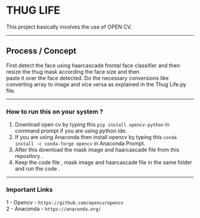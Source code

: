 # THUG LIFE

This project basically involves the use of OPEN CV.  

---
## Process / Concept
First detect the face using haarcascade frontal face classifier and then resize the thug mask according the face size and then  
paste it over the face detected. Do the necessary conversions like converting array to image and vice versa as explained in the Thug Life.py file.  

---
### How to run this on your system ?
1. Download open cv by typing this ``` pip install opencv-python ``` in command prompt if you are using python ide.
2. If you are using Anaconda then install opencv by typing this ``` conda install -c conda-forge opencv ``` in Anaconda Prompt.
3. After this download the mask image and haarcascade file from this repository .
4. Keep the code file , mask image and haarcascade file in the same folder and run the code .  

---

### Important Links
1 - Opencv - ```https://github.com/opencv/opencv ```  
2 - Anaconda - ``` https://anaconda.org/ ```
